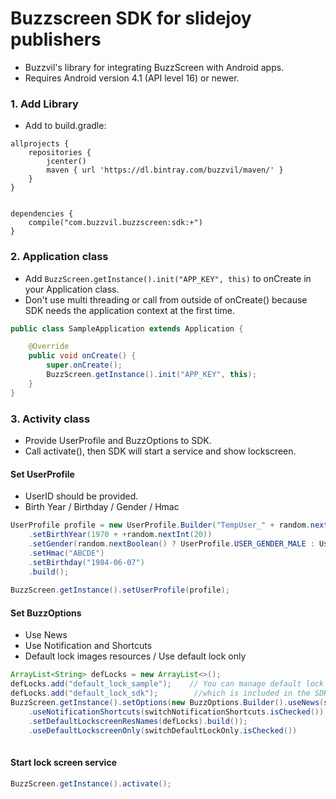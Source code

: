 # Buzzscreen SDK for slidejoy publishers

- Buzzvil's library for integrating BuzzScreen with Android apps.
- Requires Android version 4.1 (API level 16) or newer.

### 1. Add Library

- Add to build.gradle:

```
allprojects {
    repositories {
        jcenter()
        maven { url 'https://dl.bintray.com/buzzvil/maven/' }
    }
}


dependencies {
    compile("com.buzzvil.buzzscreen:sdk:+")
}

```


### 2. Application class

- Add `BuzzScreen.getInstance().init("APP_KEY", this)` to onCreate in your Application class.
- Don't use multi threading or call from outside of onCreate() because SDK needs the application context at the first time.

```java
public class SampleApplication extends Application {

	@Override
	public void onCreate() {
		super.onCreate();
		BuzzScreen.getInstance().init("APP_KEY", this);
	}
}
```

### 3. Activity class

* Provide UserProfile and BuzzOptions to SDK.
* Call activate(), then SDK will start a service and show lockscreen.

#### Set UserProfile

- UserID should be provided.
- Birth Year / Birthday / Gender / Hmac

```java
UserProfile profile = new UserProfile.Builder("TempUser_" + random.nextInt(100))
	.setBirthYear(1970 + +random.nextInt(20))
	.setGender(random.nextBoolean() ? UserProfile.USER_GENDER_MALE : UserProfile.USER_GENDER_FEMALE)
	.setHmac("ABCDE")
	.setBirthday("1984-06-07")
	.build();
						
BuzzScreen.getInstance().setUserProfile(profile);
```

#### Set BuzzOptions

- Use News
- Use Notification and Shortcuts
- Default lock images resources / Use default lock only
	
```java
ArrayList<String> defLocks = new ArrayList<>();
defLocks.add("default_lock_sample");    // You can manage default lock screens manually.
defLocks.add("default_lock_sdk");        //which is included in the SDK project.
BuzzScreen.getInstance().setOptions(new BuzzOptions.Builder().useNews(switchNews.isChecked())
	.useNotificationShortcuts(switchNotificationShortcuts.isChecked())
	.setDefaultLockscreenResNames(defLocks).build());
	.useDefaultLockscreenOnly(switchDefaultLockOnly.isChecked())
						
```

#### Start lock screen service

```java
BuzzScreen.getInstance().activate();
```
